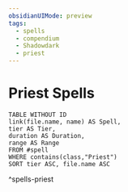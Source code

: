 ```yaml
---
obsidianUIMode: preview
tags:
  - spells
  - compendium
  - Shadowdark
  - priest
---
```

# Priest Spells

```dataview
TABLE WITHOUT ID
link(file.name, name) AS Spell,
tier AS Tier,
duration AS Duration,
range AS Range
FROM #spell
WHERE contains(class,"Priest")
SORT tier ASC, file.name ASC
```
^spells-priest